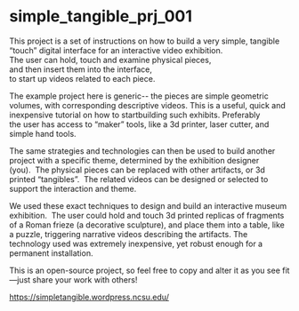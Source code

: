 # simple_tangible_prj_001

This project is a set of instructions on how to build a very simple, tangible “touch” digital interface for an interactive video exhibition.  The user can hold, touch and examine physical pieces, and then insert them into the interface, to start up videos related to each piece.

The example project here is generic-- the pieces are simple geometric volumes, with corresponding descriptive videos. This is a useful, quick and inexpensive tutorial on how to startbuilding such exhibits. Preferably the user has access to “maker” tools, like a 3d printer, laser cutter, and simple hand tools.

The same strategies and technologies can then be used to build another project with a specific theme, determined by the exhibition designer (you).  The physical pieces can be replaced with other artifacts, or 3d printed “tangibles”.  The related videos can be designed or selected to support the interaction and theme.

We used these exact techniques to design and build an interactive museum exhibition.  The user could hold and touch 3d printed replicas of fragments of a Roman frieze (a decorative sculpture), and place them into a table, like a puzzle, triggering narrative videos describing the artifacts. The technology used was extremely inexpensive, yet robust enough for a permanent installation.

This is an open-source project, so feel free to copy and alter it as you see fit—just share your work with others!

https://simpletangible.wordpress.ncsu.edu/

